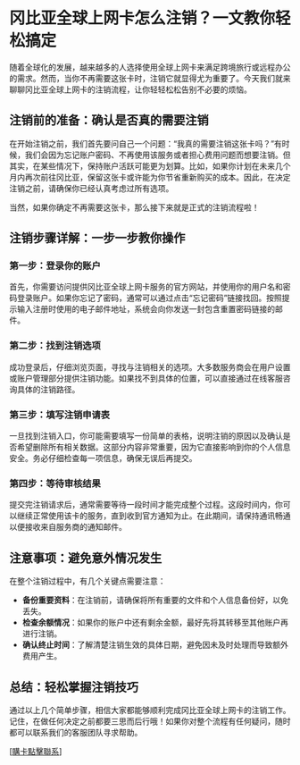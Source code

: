 # 冈比亚全球上网卡怎么注销？一文教你轻松搞定

随着全球化的发展，越来越多的人选择使用全球上网卡来满足跨境旅行或远程办公的需求。然而，当你不再需要这张卡时，注销它就显得尤为重要了。今天我们就来聊聊冈比亚全球上网卡的注销流程，让你轻轻松松告别不必要的烦恼。

## 注销前的准备：确认是否真的需要注销

在开始注销之前，我们首先要问自己一个问题：“我真的需要注销这张卡吗？”有时候，我们会因为忘记账户密码、不再使用该服务或者担心费用问题而想要注销。但其实，在某些情况下，保持账户活跃可能更为划算。比如，如果你计划在未来几个月内再次前往冈比亚，保留这张卡或许能为你节省重新购买的成本。因此，在决定注销之前，请确保你已经认真考虑过所有选项。

当然，如果你确定不再需要这张卡，那么接下来就是正式的注销流程啦！

## 注销步骤详解：一步一步教你操作

### 第一步：登录你的账户

首先，你需要访问提供冈比亚全球上网卡服务的官方网站，并使用你的用户名和密码登录账户。如果你忘记了密码，通常可以通过点击“忘记密码”链接找回。按照提示输入注册时使用的电子邮件地址，系统会向你发送一封包含重置密码链接的邮件。

### 第二步：找到注销选项

成功登录后，仔细浏览页面，寻找与注销相关的选项。大多数服务商会在用户设置或账户管理部分提供注销功能。如果找不到具体的位置，可以直接通过在线客服咨询具体的注销路径。

### 第三步：填写注销申请表

一旦找到注销入口，你可能需要填写一份简单的表格，说明注销的原因以及确认是否希望删除所有相关数据。这部分内容非常重要，因为它直接影响到你的个人信息安全。务必仔细检查每一项信息，确保无误后再提交。

### 第四步：等待审核结果

提交完注销请求后，通常需要等待一段时间才能完成整个过程。这段时间内，你可以继续正常使用该卡的服务，直到收到官方通知为止。在此期间，请保持通讯畅通以便接收来自服务商的通知邮件。

## 注意事项：避免意外情况发生

在整个注销过程中，有几个关键点需要注意：

- **备份重要资料**：在注销前，请确保将所有重要的文件和个人信息备份好，以免丢失。
- **检查余额情况**：如果你的账户中还有剩余金额，最好先将其转移至其他账户再进行注销。
- **确认终止时间**：了解清楚注销生效的具体日期，避免因未及时处理而导致额外费用产生。

## 总结：轻松掌握注销技巧

通过以上几个简单步骤，相信大家都能够顺利完成冈比亚全球上网卡的注销工作。记住，在做任何决定之前都要三思而后行哦！如果你对整个流程有任何疑问，随时都可以联系我们的客服团队寻求帮助。

[[購卡點擊聯系](https://t.me/s/esim1088)]